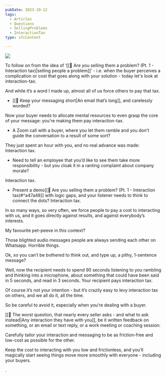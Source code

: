 ```yaml
---
pubDate: 2023-10-12
tags:
  - Articles
  - Questions
  - SellingProblems
  - InteractionTax
type: sfcContent

---
```

![](Media/SalesFlowCoach.app_Don't-make-people-pay-interaction-tax_MartinStellar.png)

To follow on from the idea of ‘[[📄 Are you selling them a problem? (Pt. 1 - Interaction tax)|selling people a problem]]’ - i.e. when the buyer perceives a complication or cost that goes along with your solution - today let's look at interaction-tax.

And while it’s a word I made up, almost all of us force others to pay that tax.

- [[📄 Keep your messaging short|An email that’s long]], and carelessly worded?

Now your buyer needs to allocate mental resources to even grasp the core of your message: you're making them pay interaction-tax.

- A Zoom call with a buyer, where you let them ramble and you don’t guide the conversation to a result of some sort?

They just spent an hour with you, and no real advance was made: Interaction tax.

- Need to tell an employee that you’d like to see them take more responsibility - but you cloak it in a ranting complaint about company morale?

Interaction tax.

- Present a demo[[📄 Are you selling them a problem? (Pt. 1 - Interaction tax)#^a47a48]] with logic gaps, and your listener needs to think to connect the dots? Interaction tax.

In so many ways, so very often, we force people to pay a cost to interacting with us, and it goes directly against results, and against everybody’s interests.

My favourite pet-peeve in this context?

Those blighted audio messages people are always sending each other on Whatsapp. Horrible things.

Ok, so you can’t be bothered to think out, and type up, a pithy, 1-sentence message?

Well, now the recipient needs to spend 90 seconds listening to you rambling and thinking into a microphone, about something that could have been said in 5 seconds, and read in 3 seconds. Your recipient pays interaction tax.

Of course it’s not your intention - but it’s crazily easy to levy interaction tax on others, and we all do it, all the time. 

So be careful to avoid it, especially when you’re dealing with a buyer.

[[📄 The worst question, that nearly every seller asks - and what to ask instead|Any interaction they have with you]], be it written feedback on something, or an email or text reply, or a work meeting or coaching session:

Carefully tailor your interaction and messaging to be as friction-free and low-cost as possible for the other. 

Keep the cost to interacting with you low and frictionless, and you’ll magically start seeing things move more smoothly with everyone - including your buyers.

.
